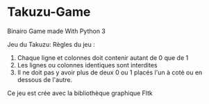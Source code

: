 # Takuzu-Game
Binairo Game made With Python 3

Jeu du Takuzu:
Règles du jeu :
  1. Chaque ligne et colonnes doit contenir autant de 0 que de 1
  2. Les lignes ou colonnes identiques sont interdites
  3. Il ne doit pas y avoir plus de deux 0 ou 1 placés l'un à coté ou en dessous de l'autre.

Ce jeu est crée avec la bibliothèque graphique Fltk 
